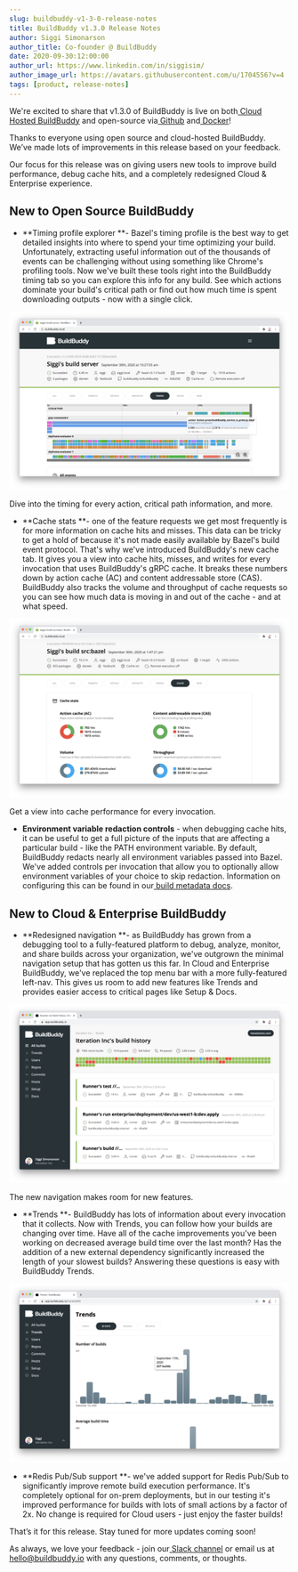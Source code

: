 ```yaml
---
slug: buildbuddy-v1-3-0-release-notes
title: BuildBuddy v1.3.0 Release Notes
author: Siggi Simonarson
author_title: Co-founder @ BuildBuddy
date: 2020-09-30:12:00:00
author_url: https://www.linkedin.com/in/siggisim/
author_image_url: https://avatars.githubusercontent.com/u/1704556?v=4
tags: [product, release-notes]
---
```


We're excited to share that v1.3.0 of BuildBuddy is live on both[ Cloud Hosted BuildBuddy](https://app.buildbuddy.io/) and open-source via[ Github](https://github.com/buildbuddy-io/buildbuddy) and[ Docker](https://github.com/buildbuddy-io/buildbuddy/blob/master/docs/on-prem.md#docker-image)!

Thanks to everyone using open source and cloud-hosted BuildBuddy. We’ve made lots of improvements in this release based on your feedback.

Our focus for this release was on giving users new tools to improve build performance, debug cache hits, and a completely redesigned Cloud & Enterprise experience.

<!-- truncate -->

## New to Open Source BuildBuddy

- **Timing profile explorer **- Bazel's timing profile is the best way to get detailed insights into where to spend your time optimizing your build. Unfortunately, extracting useful information out of the thousands of events can be challenging without using something like Chrome's profiling tools. Now we've built these tools right into the BuildBuddy timing tab so you can explore this info for any build. See which actions dominate your build's critical path or find out how much time is spent downloading outputs - now with a single click.

![](../static/img/blog/timing-profile.png)

Dive into the timing for every action, critical path information, and more.

- **Cache stats **- one of the feature requests we get most frequently is for more information on cache hits and misses. This data can be tricky to get a hold of because it's not made easily available by Bazel's build event protocol. That's why we've introduced BuildBuddy's new cache tab. It gives you a view into cache hits, misses, and writes for every invocation that uses BuildBuddy's gRPC cache. It breaks these numbers down by action cache (AC) and content addressable store (CAS). BuildBuddy also tracks the volume and throughput of cache requests so you can see how much data is moving in and out of the cache - and at what speed.

![](../static/img/blog/cache-stats.png)

Get a view into cache performance for every invocation.

- **Environment variable redaction controls** - when debugging cache hits, it can be useful to get a full picture of the inputs that are affecting a particular build - like the PATH environment variable. By default, BuildBuddy redacts nearly all environment variables passed into Bazel. We've added controls per invocation that allow you to optionally allow environment variables of your choice to skip redaction. Information on configuring this can be found in our[ build metadata docs](https://www.buildbuddy.io/docs/guide-metadata#environment-variable-redacting).

## New to Cloud & Enterprise BuildBuddy

- **Redesigned navigation **- as BuildBuddy has grown from a debugging tool to a fully-featured platform to debug, analyze, monitor, and share builds across your organization, we've outgrown the minimal navigation setup that has gotten us this far. In Cloud and Enterprise BuildBuddy, we've replaced the top menu bar with a more fully-featured left-nav. This gives us room to add new features like Trends and provides easier access to critical pages like Setup & Docs.

![](../static/img/blog/navigation.png)

The new navigation makes room for new features.

- **Trends **- BuildBuddy has lots of information about every invocation that it collects. Now with Trends, you can follow how your builds are changing over time. Have all of the cache improvements you've been working on decreased average build time over the last month? Has the addition of a new external dependency significantly increased the length of your slowest builds? Answering these questions is easy with BuildBuddy Trends.

![](../static/img/blog/trends-v0.png)

- **Redis Pub/Sub support **- we've added support for Redis Pub/Sub to significantly improve remote build execution performance. It's completely optional for on-prem deployments, but in our testing it's improved performance for builds with lots of small actions by a factor of 2x. No change is required for Cloud users - just enjoy the faster builds!

That’s it for this release. Stay tuned for more updates coming soon!

As always, we love your feedback - join our[ Slack channel](https://slack.buildbuddy.io) or email us at <hello@buildbuddy.io> with any questions, comments, or thoughts.
